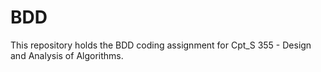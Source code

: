 # BDD
This repository holds the BDD coding assignment for Cpt_S 355 - Design and Analysis of Algorithms. 
